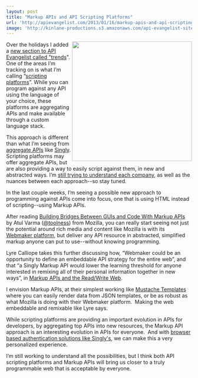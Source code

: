```yaml
---
layout: post
title: "Markup APIs and API Scripting Platforms"
url: 'http://apievangelist.com/2013/01/16/markup-apis-and-api-scripting-platforms/'
image: 'http://kinlane-productions.s3.amazonaws.com/api-evangelist-site/blog/markup-api.png'
---
```


<img src="https://s3.amazonaws.com/kinlane-productions/api-evangelist/scripting-platforms/markup-api.png" alt="" width="325" align="right" />

Over the holidays I added a [new section to API Evangelist called "trends][1]". One of the areas I’m tracking on is what I’m calling “[scripting platforms][2]”. While you can program against any API using the language of your choice, these platforms are aggregating APIs and make available through a custom language stack.

This approach is different than what I’m seeing from [aggregate APIs][3] like [Singly][4]. Scripting platforms may offer aggregate APIs, but are also providing a way to easily script against them, in new and abstracted ways. I’m [still trying to understand each company][5], as well as the nuances between each approach--so stay tuned.

In the last couple weeks, I’m seeing a possible new approach to programming against APIs come into focus, one that is using HTML instead of scripting--using Markup APIs.

After reading [Building Bridges Between GUIs and Code With Markup APIs][6] by Atul Varma ([@toolness][7]) from Mozilla, you can really start seeing not just the potential around rich media and content like Mozilla is with its [Webmaker platform][8], but deliver any API resource in abstracted, simplified markup anyone can put to use--without knowing programming.

Lyre Calliope takes this further discussing how, “Webmaker could be an opportunity to define an embeddable API strategy for the entire web”, and that “a Singly Markup API would lower the learning threshold for anyone interested in remixing all of their personal information together in new ways”, in [Markup APIs and the Read/Write Web][9].

I envision Markup APIs, at their simplest working like [Mustache Templates][10] where you can easily render data from JSON templates, or be as robust as what Mozilla is doing with their Webmaker platform.  Making the web embeddable and remixable like Lyre says. 

While scripting platforms are providing an important evolution in APIs for developers, by aggregating top APIs into new resources, the Markup API approach is an interesting evolution in APIs for everyone.  And with [browser based authentication solutions like Singly's][11], we can make this a very personalized experience.

I’m still working to understand all the possibilities, but I think both API scripting platforms and Markup APIs will bring us closer to a truly programmable web that is acceptable by everyone.

   [1]: http://apievangelist.com/trends/ (new section to API Evangelist called trends)
   [2]: /trends/scripting-platforms.php
   [3]: /trends/aggregation.php (aggregate APIs)
   [4]: http://singly.com (Singly)
   [5]: /2012/12/19/taking-apis-to-next-level-with-api-scripting-platforms/
   [6]: http://www.toolness.com/wp/2013/01/building-bridges-between-guis-and-code-with-markup-apis/ (Building Bridges Between GUIs and Code With Markup APIs)
   [7]: https://twitter.com/toolness
   [8]: https://webmaker.org/en-US/
   [9]: http://captaincalliope.net/2013/01/15/markup-apis-and-the-readwrite-web/
   [10]: http://mustache.github.com/
   [11]: https://singly.com/docs/data/authorization#Browser-based-Client-Apps
